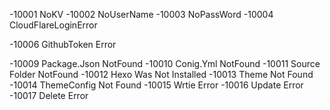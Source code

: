 -10001 NoKV
-10002 NoUserName
-10003 NoPassWord
-10004 CloudFlareLoginError


-10006 GithubToken Error

-10009 Package.Json NotFound
-10010 Conig.Yml NotFound
-10011 Source Folder NotFound
-10012 Hexo Was Not Installed
-10013 Theme Not Found
-10014 ThemeConfig Not Found
-10015 Wrtie Error
-10016 Update Error
-10017 Delete Error